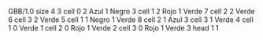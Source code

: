 <gs-board without-header> GBB/1.0
size 4 3
cell 0 2 Azul 1 Negro 3 
cell 1 2 Rojo 1 Verde 7 
cell 2 2 Verde 6 
cell 3 2 Verde 5 
cell 1 1 Negro 1 Verde 8 
cell 2 1 Azul 3 
cell 3 1 Verde 4 
cell 1 0 Verde 1 
cell 2 0 Rojo 1 Verde 2 
cell 3 0 Rojo 1 Verde 3 
head 1 1 </gs-board>